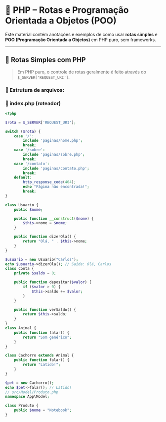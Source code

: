 # 🐘 PHP – Rotas e Programação Orientada a Objetos (POO)

Este material contém anotações e exemplos de como usar **rotas simples** e **POO (Programação Orientada a Objetos)** em PHP puro, sem frameworks.

---

## 🔁 Rotas Simples com PHP

> Em PHP puro, o controle de rotas geralmente é feito através do `$_SERVER['REQUEST_URI']`.

### 📂 Estrutura de arquivos:


### 📄 index.php (roteador)
```php
<?php

$rota = $_SERVER['REQUEST_URI'];

switch ($rota) {
    case '/':
        include 'paginas/home.php';
        break;
    case '/sobre':
        include 'paginas/sobre.php';
        break;
    case '/contato':
        include 'paginas/contato.php';
        break;
    default:
        http_response_code(404);
        echo "Página não encontrada!";
        break;
}

class Usuario {
    public $nome;

    public function __construct($nome) {
        $this->nome = $nome;
    }

    public function dizerOla() {
        return "Olá, " . $this->nome;
    }
}

$usuario = new Usuario("Carlos");
echo $usuario->dizerOla(); // Saída: Olá, Carlos
class Conta {
    private $saldo = 0;

    public function depositar($valor) {
        if ($valor > 0) {
            $this->saldo += $valor;
        }
    }

    public function verSaldo() {
        return $this->saldo;
    }
}
class Animal {
    public function falar() {
        return "Som genérico";
    }
}

class Cachorro extends Animal {
    public function falar() {
        return "Latido!";
    }
}

$pet = new Cachorro();
echo $pet->falar(); // Latido!
// src/Model/Produto.php
namespace App\Model;

class Produto {
    public $nome = "Notebook";
}
